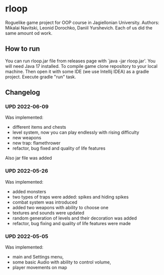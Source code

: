 # rloop
Roguelike game project for OOP course in Jagiellonian University. 
Authors: Mikalai Navitski, Leonid Dorochko, Daniil Yurshevich. Each of us did the same amount od work.


## How to run
You can run rloop.jar file from releases page with `java -jar rloop.jar'. You will need Java 17 installed.
To compile game clone repository to your local machine. Then open it with some IDE (we use Intellij IDEA) as a gradle project. 
Execute gradle "run" task.

## Changelog
### UPD 2022-06-09
Was implemented:
- different items and chests
- level system, now you can play endlessly with rising difficulty
- new weapons
- new trap: flamethrower
- refactor, bug fixed and quality of life features

Also jar file was added
### UPD 2022-05-26
Was implemented:
- added monsters
- two types of traps were added: spikes and hiding spikes
- combat system was introduced
- added two weapons with ability to choose one
- textures and sounds were updated
- random generation of levels and their decoration was added
- refactor, bug fixing and quality of life features were made

### UPD 2022-05-05
Was implemented:
- main and Settings menu,
- some basic Audio with ability to control volume,
- player movements on map
